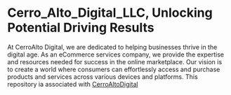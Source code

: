 # Cerro_Alto_Digital_LLC, Unlocking Potential Driving Results
At CerroAlto Digital, we are dedicated to helping businesses thrive in the digital age. As an eCommerce services company, we provide the expertise and resources needed for success in the online marketplace. Our vision is to create a world where consumers can effortlessly access and purchase products and services across various devices and platforms.
This repository ia associated with [CerroAltoDigital](https://www.cerroaltodigital.com/)
